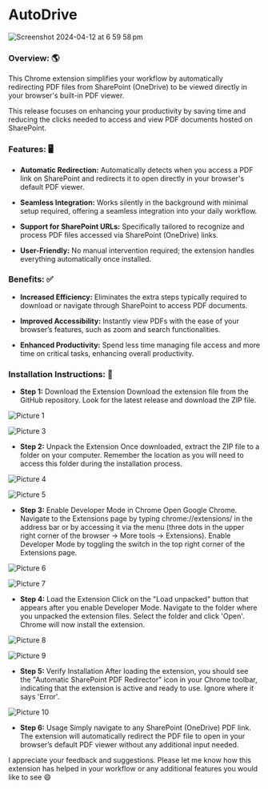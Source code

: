 # AutoDrive

![Screenshot 2024-04-12 at 6 59 58 pm](https://github.com/otglotv22/AutoDrive/assets/143334183/96bc7689-6de7-41a4-8d10-17888c04446b)

### **Overview:** 🌎
This Chrome extension simplifies your workflow by automatically redirecting PDF files from SharePoint (OneDrive) to be viewed directly in your browser's built-in PDF viewer. 

This release focuses on enhancing your productivity by saving time and reducing the clicks needed to access and view PDF documents hosted on SharePoint.

### **Features:** 🖥️

- **Automatic Redirection:** Automatically detects when you access a PDF link on SharePoint and redirects it to open directly in your browser's default PDF viewer.

- **Seamless Integration:** Works silently in the background with minimal setup required, offering a seamless integration into your daily workflow.

- **Support for SharePoint URLs:** Specifically tailored to recognize and process PDF files accessed via SharePoint (OneDrive) links.

- **User-Friendly:** No manual intervention required; the extension handles everything automatically once installed.

### **Benefits:** ✅ 

- **Increased Efficiency:** Eliminates the extra steps typically required to download or navigate through SharePoint to access PDF documents.

- **Improved Accessibility:** Instantly view PDFs with the ease of your browser’s features, such as zoom and search functionalities.

- **Enhanced Productivity:** Spend less time managing file access and more time on critical tasks, enhancing overall productivity.

### **Installation Instructions:** 🔨

- **Step 1:** Download the Extension
Download the extension file from the GitHub repository. Look for the latest release and download the ZIP file.

![Picture 1](https://github.com/otglotv22/AutoDrive/assets/143334183/050fbb26-92f9-47db-82f6-2e74534743c7)


![Picture 3](https://github.com/otglotv22/AutoDrive/assets/143334183/5282b441-142d-4c64-824e-8879ed9f9d1a)


- **Step 2:** Unpack the Extension
Once downloaded, extract the ZIP file to a folder on your computer. Remember the location as you will need to access this folder during the installation process.

![Picture 4](https://github.com/otglotv22/AutoDrive/assets/143334183/633d1f71-1aa6-40bf-bc78-584fbc6a40e2)


![Picture 5](https://github.com/otglotv22/AutoDrive/assets/143334183/7879b5e9-990b-4f6d-8dae-f4e3613f587b)


- **Step 3:** Enable Developer Mode in Chrome
Open Google Chrome.
Navigate to the Extensions page by typing chrome://extensions/ in the address bar or by accessing it via the menu (three dots in the upper right corner of the browser -> More tools -> Extensions).
Enable Developer Mode by toggling the switch in the top right corner of the Extensions page.

![Picture 6](https://github.com/otglotv22/AutoDrive/assets/143334183/cf12eae4-02a4-443d-83d2-6d9c9d07bc86)


![Picture 7](https://github.com/otglotv22/AutoDrive/assets/143334183/713ac514-5726-4f74-80b9-2029b5909497)


- **Step 4:** Load the Extension
Click on the "Load unpacked" button that appears after you enable Developer Mode.
Navigate to the folder where you unpacked the extension files.
Select the folder and click 'Open'. Chrome will now install the extension.


![Picture 8](https://github.com/otglotv22/AutoDrive/assets/143334183/5161c9ff-e53a-4943-9453-0848e037fd89)


![Picture 9](https://github.com/otglotv22/AutoDrive/assets/143334183/96effeb4-e65d-469d-bd9e-c167a24fea91)


- **Step 5:** Verify Installation
After loading the extension, you should see the "Automatic SharePoint PDF Redirector" icon in your Chrome toolbar, indicating that the extension is active and ready to use. Ignore where it says 'Error'.

![Picture 10](https://github.com/otglotv22/AutoDrive/assets/143334183/881af8ea-6ba0-483f-9a0d-848bc9526ef4)



- **Step 6:** Usage
Simply navigate to any SharePoint (OneDrive) PDF link. The extension will automatically redirect the PDF file to open in your browser’s default PDF viewer without any additional input needed.


I appreciate your feedback and suggestions. Please let me know how this extension has helped in your workflow or any additional features you would like to see 😄 
